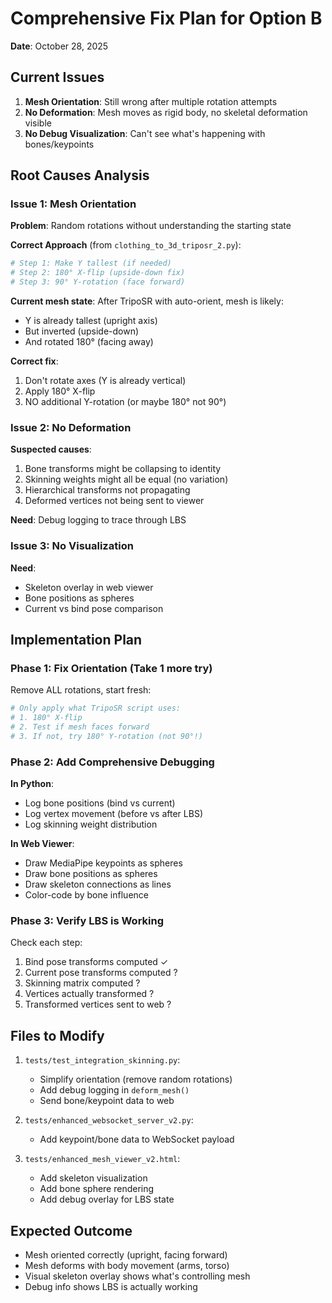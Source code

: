 # Comprehensive Fix Plan for Option B

**Date**: October 28, 2025

## Current Issues

1. **Mesh Orientation**: Still wrong after multiple rotation attempts
2. **No Deformation**: Mesh moves as rigid body, no skeletal deformation visible
3. **No Debug Visualization**: Can't see what's happening with bones/keypoints

## Root Causes Analysis

### Issue 1: Mesh Orientation

**Problem**: Random rotations without understanding the starting state

**Correct Approach** (from `clothing_to_3d_triposr_2.py`):

```python
# Step 1: Make Y tallest (if needed)
# Step 2: 180° X-flip (upside-down fix)
# Step 3: 90° Y-rotation (face forward)
```

**Current mesh state**: After TripoSR with auto-orient, mesh is likely:

- Y is already tallest (upright axis)
- But inverted (upside-down)
- And rotated 180° (facing away)

**Correct fix**:

1. Don't rotate axes (Y is already vertical)
2. Apply 180° X-flip
3. NO additional Y-rotation (or maybe 180° not 90°)

### Issue 2: No Deformation

**Suspected causes**:

1. Bone transforms might be collapsing to identity
2. Skinning weights might all be equal (no variation)
3. Hierarchical transforms not propagating
4. Deformed vertices not being sent to viewer

**Need**: Debug logging to trace through LBS

### Issue 3: No Visualization

**Need**:

- Skeleton overlay in web viewer
- Bone positions as spheres
- Current vs bind pose comparison

## Implementation Plan

### Phase 1: Fix Orientation (Take 1 more try)

Remove ALL rotations, start fresh:

```python
# Only apply what TripoSR script uses:
# 1. 180° X-flip
# 2. Test if mesh faces forward
# 3. If not, try 180° Y-rotation (not 90°!)
```

### Phase 2: Add Comprehensive Debugging

**In Python**:

- Log bone positions (bind vs current)
- Log vertex movement (before vs after LBS)
- Log skinning weight distribution

**In Web Viewer**:

- Draw MediaPipe keypoints as spheres
- Draw bone positions as spheres
- Draw skeleton connections as lines
- Color-code by bone influence

### Phase 3: Verify LBS is Working

Check each step:

1. Bind pose transforms computed ✓
2. Current pose transforms computed ?
3. Skinning matrix computed ?
4. Vertices actually transformed ?
5. Transformed vertices sent to web ?

## Files to Modify

1. `tests/test_integration_skinning.py`:

   - Simplify orientation (remove random rotations)
   - Add debug logging in `deform_mesh()`
   - Send bone/keypoint data to web

2. `tests/enhanced_websocket_server_v2.py`:

   - Add keypoint/bone data to WebSocket payload

3. `tests/enhanced_mesh_viewer_v2.html`:
   - Add skeleton visualization
   - Add bone sphere rendering
   - Add debug overlay for LBS state

## Expected Outcome

- Mesh oriented correctly (upright, facing forward)
- Mesh deforms with body movement (arms, torso)
- Visual skeleton overlay shows what's controlling mesh
- Debug info shows LBS is actually working
